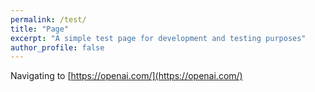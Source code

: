 ```yaml
---
permalink: /test/
title: "Page"
excerpt: "A simple test page for development and testing purposes"
author_profile: false
---
```


Navigating to [https://openai.com/](https://openai.com/)
